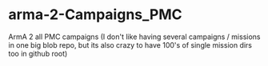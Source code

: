 # arma-2-Campaigns_PMC
ArmA 2 all PMC campaigns (I don't like having several campaigns / missions in one big blob repo, but its also crazy to have 100's of single mission dirs too in github root)
